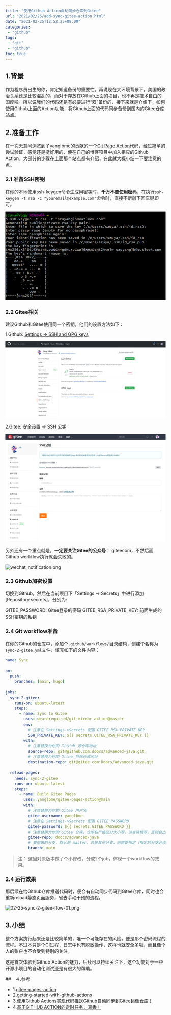 ```yaml
---
title: "使用Github Action自动同步仓库到Gitee"
url: "2021/02/25/add-sync-gitee-action.html"
date: "2021-02-25T12:52:25+08:00"
categories:
 - "github"
tags:
 - "git"
 - "github"
toc: true
---
```


## 1.背景
作为程序员出生的你，肯定知道备份的重要性。再说现在大环境背景下，美国的政治关系还是比较混乱的，而对于存放在Github上面的项目，也不再是技术自由的国度啦。所以说我们的代码还是有必要进行“双”备份的，接下来就是介绍下，如何使用Github上面的Action功能，将Github上面的代码同步备份到国内的Gitee仓库站点。

<!--more-->

## 2.准备工作

在一次无意间浏览到了yanglbme的贡献的一个[Git Page Action](https://github.com/marketplace/actions/gitee-pages-action)代码，经过简单的尝试验证，感觉还是挺好用的，便在自己的博客项目中加入相应的Github Action。大部分的步骤在上面那个站点都有介绍，在此就大概小结一下要注意的点。

### 2.1 准备SSH密钥

在你的本地使用ssh-keygen命令生成用密钥时，**千万不要使用密码**，在执行`ssh-keygen -t rsa -C "youremail@example.com"`命令时，直接不断敲下回车键即可。

![gen_ssh_key.png](https://github.com/yanglbme/gitee-pages-action/raw/main/images/gen_ssh_key.png)

### 2.2 Gitee相关

建议Github和Gitee使用同一个密钥，他们的设置方法如下：

1.Github: [Settings -> SSH and GPG keys](https://github.com/settings/keys)

![add_ssh_key_github.png](https://github.com/yanglbme/gitee-pages-action/raw/main/images/add_ssh_key_github.png)

2.Gitee: [安全设置 -> SSH 公钥](https://gitee.com/profile/sshkeys)

![add_ssh_key_gitee.png](https://github.com/yanglbme/gitee-pages-action/raw/main/images/add_ssh_key_gitee.png)

另外还有一个重点就是，**一定要关注Gitee的公众号**： giteecom，不然后面Github workflow执行就会失败的。

![wechat_notification.png](https://github.com/yanglbme/gitee-pages-action/raw/main/images/wechat_notification.png)

### 2.3 Github加密设置

切换到Github，然后在当前项目下「​Settings -> Secrets」中进行添加[Repository secrets]，分别为:

GITEE_PASSWORD: Gitee登录的密码
GITEE_RSA_PRIVATE_KEY: 前面生成的SSH密钥的私钥

### 2.4 Git workflow准备

在你的Github的仓库中，添加个`.github/workflows/`目录结构，创建个名称为`sync-2-gitee.yml`文件，填充如下的文件内容：

```yml
name: Sync

on:
  push:
    branches: [main, hugo]

jobs:
  sync-2-gitee:
    runs-on: ubuntu-latest
    steps:
      - name: Sync to Gitee
        uses: wearerequired/git-mirror-action@master
        env:
          # 注意在 Settings->Secrets 配置 GITEE_RSA_PRIVATE_KEY
          SSH_PRIVATE_KEY: ${{ secrets.GITEE_RSA_PRIVATE_KEY }}
        with:
          # 注意替换为你的 GitHub 源仓库地址
          source-repo: git@github.com:doocs/advanced-java.git
          # 注意替换为你的 Gitee 目标仓库地址
          destination-repo: git@gitee.com:Doocs/advanced-java.git

  reload-pages:
    needs: sync-2-gitee
    runs-on: ubuntu-latest
    steps:
      - name: Build Gitee Pages
        uses: yanglbme/gitee-pages-action@main
        with:
          # 注意替换为你的 Gitee 用户名
          gitee-username: yanglbme
          # 注意在 Settings->Secrets 配置 GITEE_PASSWORD
          gitee-password: ${{ secrets.GITEE_PASSWORD }}
          # 注意替换为你的 Gitee 仓库，仓库名严格区分大小写，请准确填写，否则会出错
          gitee-repo: doocs/advanced-java
          # 要部署的分支，默认是 master，若是其他分支，则需要指定（指定的分支必须存在）
          branch: main
```

> 注： 这里对原版本做了个小修改，分成2个job，体现一个workflow的效果。

### 2.4 运行效果

那后续在给Github仓库推送代码时，便会有自动同步代码到Gitee仓库，同时也会重新reload静态页面服务，省去手动干预的流程。

![02-25-sync-2-gitee-flow-01.png](http://imgs.lisenhui.cn/2021/02-25-sync-2-gitee-flow-01.png)

## 3.小结

整个方案执行起来还是比较简单的，唯一个可能存在的风险，便是那个密码流程的流程。不过本只是个CI过程，日志中也有脱敏操作，这样也就安全多啦，而且像个人的账户也不会受到特别的关注。

这是首次体验到Github Action的魅力，后续可以持续关注下，这个功能对于一些开源小项目的自动化测试还是有很大的帮助。


##　４.参考

- 1.[gitee-pages-action](https://github.com/yanglbme/gitee-pages-action)
- 2.[getting-started-with-github-actions](https://www.ruanyifeng.com/blog/2019/09/getting-started-with-github-actions.html)
- 3.[使用Github Actions实现代码推送Github自动同步到Gitee镜像仓库！](https://china-fanxin.gitee.io/vuepress-blog/pages/04f104/)
- 4.[基于GITHUB ACTION的定时任务，真香！](https://blog.csdn.net/qq_40748336/article/details/110749375)







